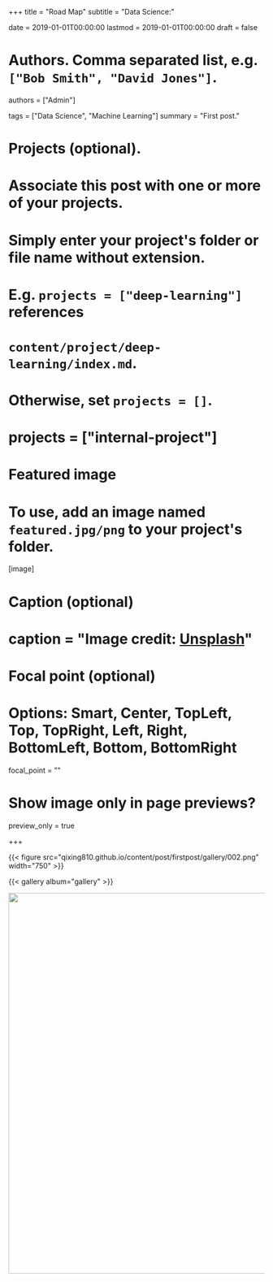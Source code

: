 +++
title = "Road Map"
subtitle = "Data Science:"

date = 2019-01-01T00:00:00
lastmod = 2019-01-01T00:00:00
draft = false

# Authors. Comma separated list, e.g. `["Bob Smith", "David Jones"]`.
authors = ["Admin"]

tags = ["Data Science", "Machine Learning"]
summary = "First post."

# Projects (optional).
#   Associate this post with one or more of your projects.
#   Simply enter your project's folder or file name without extension.
#   E.g. `projects = ["deep-learning"]` references 
#   `content/project/deep-learning/index.md`.
#   Otherwise, set `projects = []`.
# projects = ["internal-project"]

# Featured image
# To use, add an image named `featured.jpg/png` to your project's folder. 
[image]
  # Caption (optional)
  # caption = "Image credit: [**Unsplash**](https://unsplash.com/photos/CpkOjOcXdUY)"

  # Focal point (optional)
  # Options: Smart, Center, TopLeft, Top, TopRight, Left, Right, BottomLeft, Bottom, BottomRight
  focal_point = ""

  # Show image only in page previews?
  preview_only = true


+++

{{< figure src="qixing810.github.io/content/post/firstpost/gallery/002.png" width="750" >}}

{{< gallery album="gallery" >}}

<img src="qixing810.github.io/content/post/firstpost/gallery/001.jpg" width="750">


